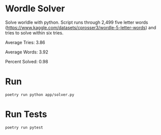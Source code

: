 # Wordle Solver
Solve worldle with python. Script runs through 2,499 five letter words (https://www.kaggle.com/datasets/cprosser3/wordle-5-letter-words) and tries to solve within six tries. 

Average Tries:  3.86

Average Words:  3.92

Percent Solved: 0.98

#
# Run
`poetry run python app/solver.py`

# Run Tests
`poetry run pytest`

